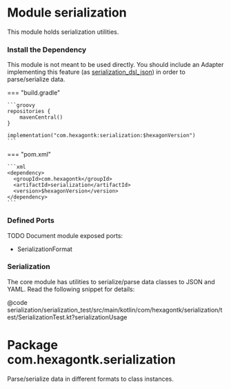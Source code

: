 
# Module serialization
This module holds serialization utilities.

### Install the Dependency
This module is not meant to be used directly. You should include an Adapter implementing this
feature (as [serialization_dsl_json]) in order to parse/serialize data.

[serialization_dsl_json]: /serialization_dsl_json

=== "build.gradle"

    ```groovy
    repositories {
        mavenCentral()
    }

    implementation("com.hexagontk:serialization:$hexagonVersion")
    ```

=== "pom.xml"

    ```xml
    <dependency>
      <groupId>com.hexagontk</groupId>
      <artifactId>serialization</artifactId>
      <version>$hexagonVersion</version>
    </dependency>
    ```

### Defined Ports
TODO Document module exposed ports:
* SerializationFormat

### Serialization
The core module has utilities to serialize/parse data classes to JSON and YAML. Read the following
snippet for details:

@code serialization/serialization_test/src/main/kotlin/com/hexagontk/serialization/test/SerializationTest.kt?serializationUsage

# Package com.hexagontk.serialization
Parse/serialize data in different formats to class instances.
